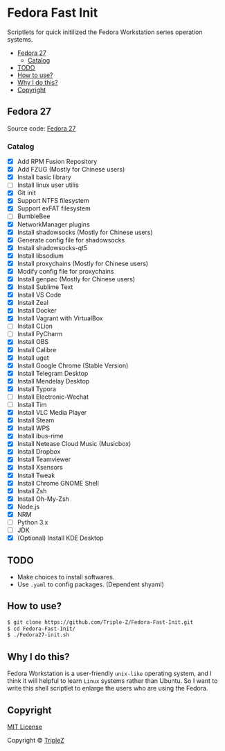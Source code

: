 # Fedora Fast Init

Scriptlets for quick initilized the Fedora Workstation series operation systems.

<!-- TOC depthFrom:2 -->

- [Fedora 27](#fedora-27)
    - [Catalog](#catalog)
- [TODO](#todo)
- [How to use?](#how-to-use)
- [Why I do this?](#why-i-do-this)
- [Copyright](#copyright)

<!-- /TOC -->

## Fedora 27

Source code: [Fedora 27](/Fedora27-init.sh)

### Catalog

- [x] Add RPM Fusion Repository
- [x] Add FZUG (Mostly for Chinese users)
- [x] Install basic library
- [ ] Install linux user utilis
- [x] Git init
- [x] Support NTFS filesystem
- [x] Support exFAT filesystem
- [ ] BumbleBee
- [x] NetworkManager plugins 
- [x] Install shadowsocks (Mostly for Chinese users)
- [x] Generate config file for shadowsocks
- [x] Install shadowsocks-qt5
- [x] Install libsodium
- [x] Install proxychains (Mostly for Chinese users)
- [x] Modify config file for proxychains
- [x] Install genpac (Mostly for Chinese users)
- [x] Install Sublime Text
- [x] Install VS Code
- [x] Install Zeal
- [x] Install Docker
- [x] Install Vagrant with VirtualBox
- [ ] Install CLion
- [ ] Install PyCharm
- [x] Install OBS
- [x] Install Calibre
- [x] Install uget
- [x] Install Google Chrome (Stable Version)
- [x] Install Telegram Desktop
- [x] Install Mendelay Desktop
- [x] Install Typora
- [ ] Install Electronic-Wechat
- [ ] Install Tim
- [x] Install VLC Media Player
- [x] Install Steam
- [x] Install WPS
- [x] Install ibus-rime
- [x] Install Netease Cloud Music (Musicbox)
- [x] Install Dropbox
- [x] Install Teamviewer
- [x] Install Xsensors
- [x] Install Tweak
- [x] Install Chrome GNOME Shell
- [x] Install Zsh
- [x] Install Oh-My-Zsh
- [x] Node.js
- [x] NRM
- [ ] Python 3.x
- [ ] JDK
- [x] (Optional) Install KDE Desktop

## TODO

- Make choices to install softwares.
- Use `.yaml` to config packages. (Dependent shyaml)

## How to use?

```bash
$ git clone https://github.com/Triple-Z/Fedora-Fast-Init.git
$ cd Fedora-Fast-Init/
$ ./Fedora27-init.sh
```

## Why I do this?

Fedora Workstation is a user-friendly `unix-like` operating system, and I think it will helpful to learn `Linux` systems rather than Ubuntu. So I want to write this shell scriptlet to enlarge the users who are using the Fedora.

## Copyright

[MIT License](/LICENSE)

Copyright &copy; [TripleZ](https://github.com/Triple-Z)